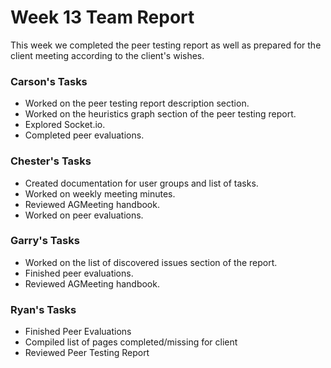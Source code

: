 # Week 13 Team Report

This week we completed the peer testing report as well as prepared for the client meeting according to the client's wishes.

### Carson's Tasks

- Worked on the peer testing report description section.
- Worked on the heuristics graph section of the peer testing report.
- Explored Socket.io.
- Completed peer evaluations.

### Chester's Tasks
- Created documentation for user groups and list of tasks.
- Worked on weekly meeting minutes.
- Reviewed AGMeeting handbook.
- Worked on peer evaluations.

### Garry's Tasks
- Worked on the list of discovered issues section of the report.
- Finished peer evaluations.
- Reviewed AGMeeting handbook.

### Ryan's Tasks
- Finished Peer Evaluations
- Compiled list of pages completed/missing for client
- Reviewed Peer Testing Report  
